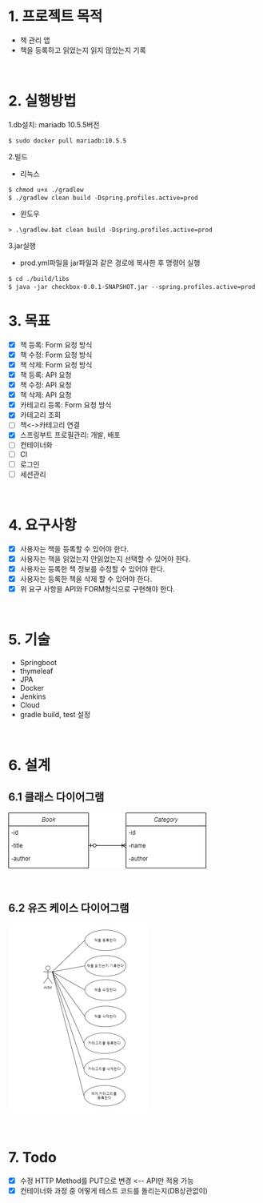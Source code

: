 # 1. 프로젝트 목적
- 책 관리 앱
- 책을 등록하고 읽었는지 읽지 않았는지 기록

<br>

# 2. 실행방법
1.db설치: mariadb 10.5.5버전
```
$ sudo docker pull mariadb:10.5.5
```
2.빌드
* 리눅스
```
$ chmod u+x ./gradlew
$ ./gradlew clean build -Dspring.profiles.active=prod
``` 
* 윈도우
```
> .\gradlew.bat clean build -Dspring.profiles.active=prod
```
3.jar실행
* prod.yml파일을 jar파일과 같은 경로에 복사한 후 명령어 실행
```
$ cd ./build/libs
$ java -jar checkbox-0.0.1-SNAPSHOT.jar --spring.profiles.active=prod 
```

# 3. 목표
- [x] 책 등록: Form 요청 방식
- [x] 책 수정: Form 요청 방식
- [x] 책 삭제: Form 요청 방식
- [x] 책 등록: API 요청
- [x] 책 수정: API 요청
- [x] 책 삭제: API 요청
- [x] 카테고리 등록: Form 요청 방식
- [x] 카테고리 조회
- [ ] 책<->카테고리 연결
- [x] 스프링부트 프로필관리: 개발, 배포
- [ ] 컨테이너화
- [ ] CI
- [ ] 로그인
- [ ] 세션관리

<br>

# 4. 요구사항
- [x] 사용자는 책을 등록할 수 있어야 한다.
- [x] 사용자는 책을 읽었는지 안읽었는지 선택할 수 있어야 한다.
- [x] 사용자는 등록한 책 정보를 수정할 수 있어야 한다.
- [x] 사용자는 등록한 책을 삭제 할 수 있어야 한다.
- [x] 위 요구 사항을 API와 FORM형식으로 구현해야 한다.

<br>

# 5. 기술
- Springboot
- thymeleaf
- JPA
- Docker
- Jenkins
- Cloud
- gradle build, test 설정

<br>

# 6. 설계
## 6.1 클래스 다이어그램
![class_diagram](imgs/class_diagram.png) 

<br>

## 6.2 유즈 케이스 다이어그램
![use_case](imgs/use_case.png)

<br>

# 7. Todo
- [x] 수정 HTTP Method를 PUT으로 변경 <-- API만 적용 가능
- [x] 컨테이너화 과정 중 어떻게 테스트 코드를 돌리는지(DB상관없이)